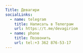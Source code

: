 ```yaml
---
Title: Девагири
socialLinks:
  - name: telegram
    title: Написать в Телеграм
    url: https://t.me/devagiriom
  - name: phone
    title: Позвонить
    url: tel:+3 362 876-53-17
---
```

